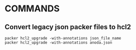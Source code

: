 # COMMANDS
## Convert legacy json packer files to hcl2

```
packer hcl2_upgrade -with-annotations json_file_name
packer hcl2_upgrade -with-annotations anoda.json
```

